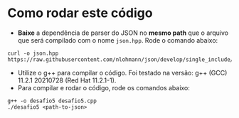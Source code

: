 # Como rodar este código

- **Baixe** a dependência de parser do JSON no **mesmo path** que o arquivo que será compilado com o nome `json.hpp`. Rode o comando abaixo:
```properties
curl -o json.hpp https://raw.githubusercontent.com/nlohmann/json/develop/single_include/nlohmann/json.hpp
```

- Utilize o g++ para compilar o código. Foi testado na versão: g++ (GCC) 11.2.1 20210728 (Red Hat 11.2.1-1).
- Para compilar e rodar o código, rode os comandos abaixo:

```properties
g++ -o desafio5 desafio5.cpp
./desafio5 <path-to-json>
```

